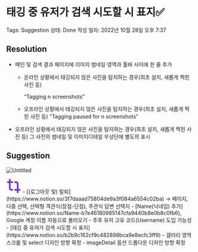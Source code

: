 # 태깅 중 유저가 검색 시도할 시 표지✅

Tags: Suggestion
상태: Done
작성 일자: 2022년 10월 28일 오후 7:37

## Resolution

- 메인 및 검색 결과 페이지에 이미지 썸네일 영역과 툴바 사이에 한 줄 추가
    - 온라인 상황에서 태깅되지 않은 사진을 탐지하는 경우(최초 설치, 새롭게 찍힌 사진 등)
        
        “Tagging n screenshots”
        
    - 오프라인 상황에서 태깅되지 않은 사진을 탐지하는 경우(최초 설치, 새롭게 찍힌 사진 등)
    ”Tagging paused for n screenshots”
- 오프라인 상황에서 태깅되지 않은 사진을 탐지하는 경우(최초 설치, 새롭게 찍힌 사진 등) 그 사진의 썸네일 및 이미지디테일 우상단에 별도의 표시

## Suggestion

![Untitled](%E1%84%90%E1%85%A2%E1%84%80%E1%85%B5%E1%86%BC%20%E1%84%8C%E1%85%AE%E1%86%BC%20%E1%84%8B%E1%85%B2%E1%84%8C%E1%85%A5%E1%84%80%E1%85%A1%20%E1%84%80%E1%85%A5%E1%86%B7%E1%84%89%E1%85%A2%E1%86%A8%20%E1%84%89%E1%85%B5%E1%84%83%E1%85%A9%E1%84%92%E1%85%A1%E1%86%AF%20%E1%84%89%E1%85%B5%20%E1%84%91%E1%85%AD%E1%84%8C%E1%85%B5%E2%9C%85%200d37af41dc544bfabd250b5ed8e3da75/Untitled.png)

<aside>
<img src="20221027-S&D%2014010cae04124461a79c26973badc7f7/notion-sht.png" alt="20221027-S&D%2014010cae04124461a79c26973badc7f7/notion-sht.png" width="40px" /> - [(로그아웃 및) 탈퇴](https://www.notion.so/3f7daaad75804de9a3f084a6554c02ba) → 페이지, 다중 선택, 선택형 객관식(장점-단점), 주관식 답변 선택지
- [Name(닉네임) 추가](https://www.notion.so/Name-b7e46180985147cfa9440b8e0b8c0fb6), Google 계정 이름 자동으로 불러오기
- 추후 유저 고유 코드(Username) 도입 가능성
- [태깅 중 유저가 검색 시도할 시 표지](https://www.notion.so/b2b9c162cf9c482898bca9e8ecfc3ff9) 
- 갤러리 영역 스크롤 및 select 디자인 방향 확정
- imageDetail 옵션 드롭다운 디자인 방향 확정

</aside>
